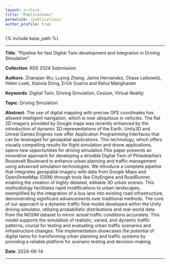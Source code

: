 ```yaml
---
layout: archive
title: "Publications"
permalink: /publications/
author_profile: true
---
```


{% include base_path %}

---
**Title**: "Pipeline for fast Digital Twin development and integration in Driving Simulation"

**Collection**: RSS 2024 Submission

**Authors**: Zhanqian Wu, Luying Zhang, Jaime Hernandez, Chase Leibowitz, Helen Loeb, Xiaoxia Dong, Erick Guerra and Rahul Mangharam

**Keywords**: Digital Twin, Driving Simulation, Cesium, Virtual Reality

**Topic**: Driving Simulation

**Abstract**: The use of digital mapping with precise GPS coordinates has allowed intelligent navigation, which is now ubiquitous in vehicles. The flat 2D imagery provided by Google maps was recently enhanced by the introduction of dynamic 3D representations of the Earth. Unity3D and Unreal Games Engines now offer Application Programming Interfaces that can be leveraged for geospatial applications. This technology, which offers visually compelling results for flight simulation and drone applications, opens new opportunities for driving simulation.This paper presents an innovative approach for developing a drivable Digital Twin of Philadelphia’s Roosevelt Boulevard to enhance urban planning and traffic management using advanced simulation technologies. We introduce a complete pipeline that integrates geospatial imagery with data from Google Maps and OpenStreetMap (OSM) through tools like CityEngine and RoadRunner, enabling the creation of highly detailed, editable 3D urban scenes. This methodology facilitates rapid modifications to urban landscapes, exemplified by the integration of a bus lane into existing road infrastructure, demonstrating significant advancements over traditional methods. The core of our approach is a dynamic traffic flow model developed within the Unity driving simulator, utilizing probabilistic distributions and real-world data from the NGSIM dataset to mirror actual traffic conditions accurately. This model supports the simulation of realistic, varied, and dynamic traffic patterns, crucial for testing and evaluating urban traffic scenarios and infrastructure changes. The implementation showcases the potential of digital twins for transforming urban planning and traffic systems by providing a reliable platform for scenario testing and decision-making.

**Date**: 2024-06-14

---
